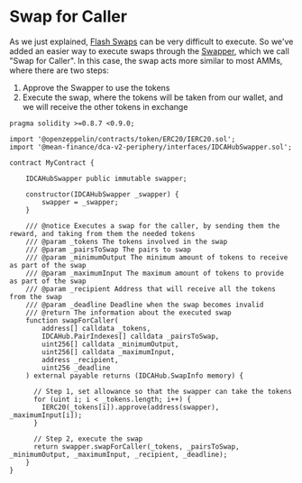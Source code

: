 # Swap for Caller

As we just explained, [Flash Swaps](regular-swaps.md) can be very difficult to execute. So we've added an easier way to execute swaps through the [Swapper](../../../architecture/periphery/swapper.md), which we call "Swap for Caller". In this case, the swap acts more similar to most AMMs, where there are two steps:

1. Approve the Swapper to use the tokens
2. Execute the swap, where the tokens will be taken from our wallet, and we will receive the other tokens in exchange

```solidity
pragma solidity >=0.8.7 <0.9.0;

import '@openzeppelin/contracts/token/ERC20/IERC20.sol';
import '@mean-finance/dca-v2-periphery/interfaces/IDCAHubSwapper.sol';

contract MyContract {

    IDCAHubSwapper public immutable swapper;
    
    constructor(IDCAHubSwapper _swapper) {
        swapper = _swapper;
    }

    /// @notice Executes a swap for the caller, by sending them the reward, and taking from them the needed tokens
    /// @param _tokens The tokens involved in the swap
    /// @param _pairsToSwap The pairs to swap
    /// @param _minimumOutput The minimum amount of tokens to receive as part of the swap
    /// @param _maximumInput The maximum amount of tokens to provide as part of the swap
    /// @param _recipient Address that will receive all the tokens from the swap
    /// @param _deadline Deadline when the swap becomes invalid
    /// @return The information about the executed swap
    function swapForCaller(
        address[] calldata _tokens,
        IDCAHub.PairIndexes[] calldata _pairsToSwap,
        uint256[] calldata _minimumOutput,
        uint256[] calldata _maximumInput,
        address _recipient,
        uint256 _deadline
    ) external payable returns (IDCAHub.SwapInfo memory) {
    
      // Step 1, set allowance so that the swapper can take the tokens
      for (uint i; i < _tokens.length; i++) {
        IERC20(_tokens[i]).approve(address(swapper), _maximumInput[i]);
      }

      // Step 2, execute the swap
      return swapper.swapForCaller(_tokens, _pairsToSwap, _minimumOutput, _maximumInput, _recipient, _deadline);
    }
}
```

